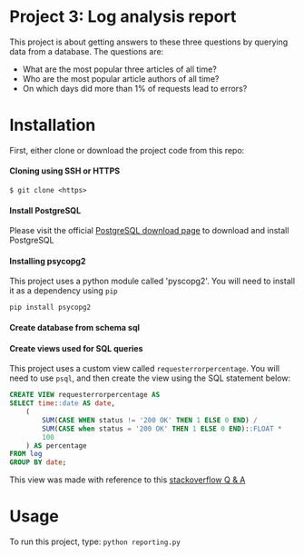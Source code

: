 Project 3: Log analysis report
====================================
This project is about getting answers to these three questions by querying data from a database. The questions are:
* What are the most popular three articles of all time?
* Who are the most popular article authors of all time?
* On which days did more than 1% of requests lead to errors?

# Installation
First, either clone or download the project code from this repo:

#### Cloning using SSH or HTTPS
```
$ git clone <https>
```

#### Install PostgreSQL
Please visit the official [PostgreSQL download page](https://www.postgresql.org/download/) to download and install PostgreSQL

#### Installing psycopg2
This project uses a python module called 'pyscopg2'. You will need to install it as a dependency using `pip`
```
pip install psycopg2
```

#### Create database from schema sql

#### Create views used for SQL queries
This project uses a custom view called ```requesterrorpercentage```. You will need to use ```psql```,
and then create the view using the SQL statement below:
```SQL
CREATE VIEW requesterrorpercentage AS
SELECT time::date AS date,
    (
        SUM(CASE WHEN status != '200 OK' THEN 1 ELSE 0 END) /
        SUM(CASE when status = '200 OK' THEN 1 ELSE 0 END)::FLOAT *
        100
    ) AS percentage
FROM log
GROUP BY date;
```
This view was made with reference to this [stackoverflow Q & A](https://stackoverflow.com/questions/12359054/sql-group-by-generate-multiple-aggregate-columns-from-single-column)

# Usage

To run this project, type: ```python reporting.py```